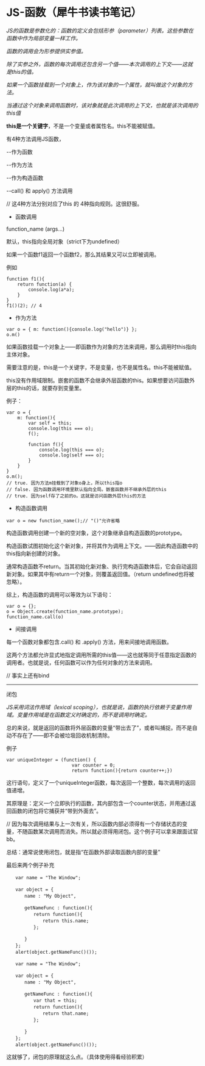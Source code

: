 # JS-函数（犀牛书读书笔记）

_JS的函数是参数化的：函数的定义会包括形参（parameter）列表。这些参数在函数中作为局部变量一样工作。_

_函数的调用会为形参提供实参值。_

_除了实参之外，函数的每次调用还包含另一个值——本次调用的上下文——这就是this的值。_

_如果一个函数挂载到一个对象上，作为该对象的一个属性，就叫做这个对象的方法。_

_当通过这个对象来调用函数时，该对象就是此次调用的上下文，也就是该次调用的this值_

**this是一个关键字**，不是一个变量或者属性名。this不能被赋值。

有4种方法调用JS函数，

--作为函数

--作为方法

--作为构造函数

--call() 和 apply() 方法调用

// 这4种方法分别对应了this 的 4种指向规则。这很舒服。

* 函数调用

function_name (args...)

默认，this指向全局对象（strict下为undefined）

如果一个函数f1返回一个函数f2，那么其结果又可以立即被调用。

例如

```
function f1(){
    return function(a) {
        console.log(a*a);
    }
}
f1()(2); // 4
```

* 作为方法

```
var o = { m: function(){console.log("hello")} };
o.m()
```

如果函数挂载一个对象上——即函数作为对象的方法来调用，那么调用时this指向主体对象。

需要注意的是，this是一个关键字，不是变量，也不是属性名。this不能被赋值。

this没有作用域限制。嵌套的函数不会继承外层函数的this。如果想要访问函数外层的this的话，就要存到变量里。

例子：

```
var o = {
    m: function(){
        var self = this;
        console.log(this === o);
        f();

        function f(){
            console.log(this === o);
            console.log(self === o);
        }
    }
}
o.m();
// true. 因为方法m挂载到了对象o身上，所以this指o
// false. 因为函数调用环境里默认指向全局。嵌套函数并不继承外层的this
// true. 因为self存了之前的o。这就是访问函数外层this的方法
```

* 构造函数调用

```
var o = new function_name();// "()"允许省略
```

构造函数调用创建一个新的空对象，这个对象继承自构造函数的prototype。

构造函数试图初始化这个新对象，并将其作为调用上下文。——因此构造函数中的this指向新创建的对象。

通常构造函数不return。当其初始化新对象、执行完构造函数体后，它会自动返回新对象。如果其中有return一个对象，则覆盖返回值。（return undefined也将被忽略）。

综上，构造函数的调用可以等效为以下语句：

```
var o = {};
o = Object.create(function_name.prototype);
function_name.call(o)
```

* 间接调用

每一个函数对象都包含.call() 和 .apply() 方法，用来间接地调用函数。

这两个方法都允许显式地指定调用所需的this值——这也就等同于任意指定函数的调用者。也就是说，任何函数可以作为任何对象的方法来调用。

// 事实上还有bind

---

闭包

_JS采用词法作用域（lexical scoping），也就是说，函数的执行依赖于变量作用域。变量作用域是在函数定义时确定的，而不是调用时确定。_

总的来说，就是返回的函数将外层函数的变量“带出去了”，或者叫捕捉。而不是自动不存在了——即不会被垃圾回收机制清除。

例子

```
var uniqueInteger = (function() {
                        var counter = 0;
                        return function(){return counter++;})
```

这行语句，定义了一个uniqueInteger函数，每次返回一个整数，每次调用的返回值递增。

其原理是：定义一个立即执行的函数，其内部包含一个counter状态，并用通过返回函数的闭包将它捕获并“带到外面去”。

// 因为每次调用结果与上一次有关，所以函数内部必须得有一个存储状态的变量，不随函数某次调用而消失。所以就必须得用闭包。这个例子可以拿来跟面试官bb。

总结：通常说使用闭包，就是指“在函数外部读取函数内部的变量”

最后来两个例子补充

```
　　var name = "The Window";

　　var object = {
　　　　name : "My Object",

　　　　getNameFunc : function(){
　　　　　　return function(){
　　　　　　　　return this.name;
　　　　　　};

　　　　}
　　};
　　alert(object.getNameFunc()());
```

```
　　var name = "The Window";

　　var object = {
　　　　name : "My Object",

　　　　getNameFunc : function(){
　　　　　　var that = this;
　　　　　　return function(){
　　　　　　　　return that.name;
　　　　　　};

　　　　}
　　};
　　alert(object.getNameFunc()());
```

这就够了，闭包的原理就这么点。（具体使用得看经验积累）
